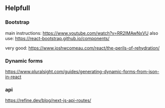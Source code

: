 ## Helpfull

### Bootstrap
main instructions: https://www.youtube.com/watch?v=RR2IMAwNxVU
also use: https://react-bootstrap.github.io/components/

very good: https://www.joshwcomeau.com/react/the-perils-of-rehydration/

### Dynamic forms
https://www.pluralsight.com/guides/generating-dynamic-forms-from-json-in-react

### api

https://refine.dev/blog/next-js-api-routes/
